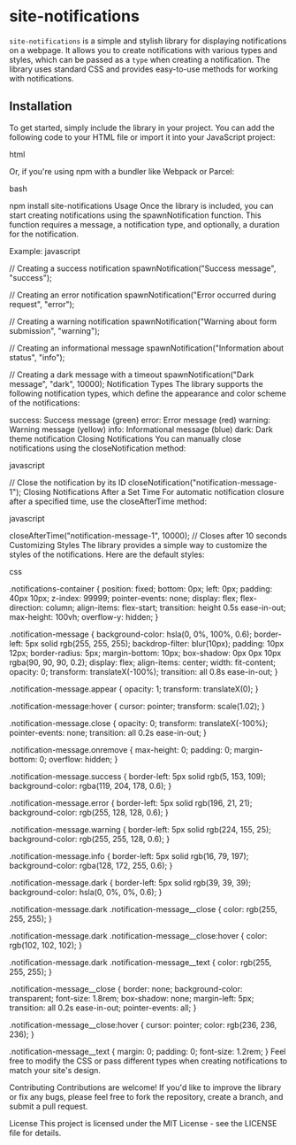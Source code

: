 # site-notifications

`site-notifications` is a simple and stylish library for displaying notifications on a webpage. It allows you to create notifications with various types and styles, which can be passed as a `type` when creating a notification. The library uses standard CSS and provides easy-to-use methods for working with notifications.

## Installation

To get started, simply include the library in your project. You can add the following code to your HTML file or import it into your JavaScript project:

html

<script src="path/to/site-notifications.js"></script>

Or, if you're using npm with a bundler like Webpack or Parcel:

bash

npm install site-notifications
Usage
Once the library is included, you can start creating notifications using the spawnNotification function. This function requires a message, a notification type, and optionally, a duration for the notification.

Example:
javascript

// Creating a success notification
spawnNotification("Success message", "success");

// Creating an error notification
spawnNotification("Error occurred during request", "error");

// Creating a warning notification
spawnNotification("Warning about form submission", "warning");

// Creating an informational message
spawnNotification("Information about status", "info");

// Creating a dark message with a timeout
spawnNotification("Dark message", "dark", 10000);
Notification Types
The library supports the following notification types, which define the appearance and color scheme of the notifications:

success: Success message (green)
error: Error message (red)
warning: Warning message (yellow)
info: Informational message (blue)
dark: Dark theme notification
Closing Notifications
You can manually close notifications using the closeNotification method:

javascript

// Close the notification by its ID
closeNotification("notification-message-1");
Closing Notifications After a Set Time
For automatic notification closure after a specified time, use the closeAfterTime method:

javascript

closeAfterTime("notification-message-1", 10000); // Closes after 10 seconds
Customizing Styles
The library provides a simple way to customize the styles of the notifications. Here are the default styles:

css

.notifications-container {
position: fixed;
bottom: 0px;
left: 0px;
padding: 40px 10px;
z-index: 99999;
pointer-events: none;
display: flex;
flex-direction: column;
align-items: flex-start;
transition: height 0.5s ease-in-out;
max-height: 100vh;
overflow-y: hidden;
}

.notification-message {
background-color: hsla(0, 0%, 100%, 0.6);
border-left: 5px solid rgb(255, 255, 255);
backdrop-filter: blur(10px);
padding: 10px 12px;
border-radius: 5px;
margin-bottom: 10px;
box-shadow: 0px 0px 10px rgba(90, 90, 90, 0.2);
display: flex;
align-items: center;
width: fit-content;
opacity: 0;
transform: translateX(-100%);
transition: all 0.8s ease-in-out;
}

.notification-message.appear {
opacity: 1;
transform: translateX(0);
}

.notification-message:hover {
cursor: pointer;
transform: scale(1.02);
}

.notification-message.close {
opacity: 0;
transform: translateX(-100%);
pointer-events: none;
transition: all 0.2s ease-in-out;
}

.notification-message.onremove {
max-height: 0;
padding: 0;
margin-bottom: 0;
overflow: hidden;
}

.notification-message.success {
border-left: 5px solid rgb(5, 153, 109);
background-color: rgba(119, 204, 178, 0.6);
}

.notification-message.error {
border-left: 5px solid rgb(196, 21, 21);
background-color: rgb(255, 128, 128, 0.6);
}

.notification-message.warning {
border-left: 5px solid rgb(224, 155, 25);
background-color: rgb(255, 255, 128, 0.6);
}

.notification-message.info {
border-left: 5px solid rgb(16, 79, 197);
background-color: rgba(128, 172, 255, 0.6);
}

.notification-message.dark {
border-left: 5px solid rgb(39, 39, 39);
background-color: hsla(0, 0%, 0%, 0.6);
}

.notification-message.dark .notification-message\_\_close {
color: rgb(255, 255, 255);
}

.notification-message.dark .notification-message\_\_close:hover {
color: rgb(102, 102, 102);
}

.notification-message.dark .notification-message\_\_text {
color: rgb(255, 255, 255);
}

.notification-message\_\_close {
border: none;
background-color: transparent;
font-size: 1.8rem;
box-shadow: none;
margin-left: 5px;
transition: all 0.2s ease-in-out;
pointer-events: all;
}

.notification-message\_\_close:hover {
cursor: pointer;
color: rgb(236, 236, 236);
}

.notification-message\_\_text {
margin: 0;
padding: 0;
font-size: 1.2rem;
}
Feel free to modify the CSS or pass different types when creating notifications to match your site's design.

Contributing
Contributions are welcome! If you'd like to improve the library or fix any bugs, please feel free to fork the repository, create a branch, and submit a pull request.

License
This project is licensed under the MIT License - see the LICENSE file for details.
